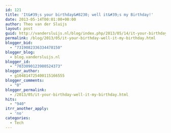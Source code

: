 ```yaml
---
id: 121
title: 'It&#39;s your birthday&#8230; well it&#39;s my Birthday!'
date: 2013-05-14T00:01:00+00:00
author: Theo van der Sluijs
layout: post
guid: http://vandersluijs.nl/blog/index.php/2013/05/14/it-your-birthday-well-it-my-birthday/
permalink: /blog/2013/05/it-your-birthday-well-it-my-birthday.html
blogger_bid:
  - "7319082336334478150"
blogger_blog:
  - blog.vandersluijs.nl
blogger_id:
  - "7033090123980524373"
blogger_author:
  - g104814725400115166555
blogger_comments:
  - "0"
blogger_permalink:
  - /2013/05/it-your-birthday-well-it-my-birthday.html
hits:
  - "940"
itrr_another_apply:
  - 'no'
categories:
  - Tech
---
```

